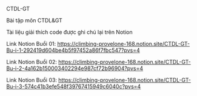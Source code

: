 CTDL-GT

Bài tập môn CTDL&GT

Tài liệu giải thích code được ghi chú lại trên Notion

Link Notion Buổi 01: https://climbing-provelone-168.notion.site/CTDL-GT-Bu-i-1-292419d604be4b5f97452a86f7fbc547?pvs=4

Link Notion Buổi 02: https://climbing-provelone-168.notion.site/CTDL-GT-Bu-i-2-4a162b150003402294e987cf72b96904?pvs=4

Link Notion Buổi 03: https://climbing-provelone-168.notion.site/CTDL-GT-Bu-i-3-574c41b3efe548f39767415949c6040c?pvs=4
